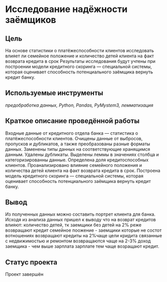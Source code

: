 # Исследование надёжности заёмщиков


## Цель

На основе статистики о платёжеспособности клиентов исследовать влияет ли семейное положение и количество детей клиента на факт возврата кредита в срок
Результаты исследования будут учтены при построении модели кредитного скоринга — специальной системы, которая оценивает способность потенциального заёмщика вернуть кредит банку.

## Используемые инструменты
*предобработка данных, Python, Pandas, PyMystem3, лемматизация*


## Краткое описание проведённой работы

Входные данные от кредитного отдела банка — статистика о платёжеспособности клиентов. Очищены данные от выбросов, пропусков и дубликатов, а также преобразованы разные форматы данных. Заменены типы данных на соответствующие хранящимся данным. Удалены дубликаты. Выделены леммы в значениях столбца и категоризированны данные. Определена доля кредитоспособных клиентов. Проанализировано влияние семейного положения и количества детей клиента на факт возврата кредита в срок. Построена модель кредитного скоринга — специальной системы, которая оценивает способность потенциального заёмщика вернуть кредит банку.


## Вывод 

Из полученных данных можно составить портрет клиента для банка. Исходя из анализа данных пришел к выводу что на возврат кредитов влияют: количество детей, тк заемщики без детей на 2% реже возвращают кредит семейное поожение - заемщики которые не состот вотношениях возвращают кредиты на 2%чаще цели кридита связанные с недвижимостью и ремонтом возвращаются чаще на 2-3% доход заемщика - чем выше зарплата зарплате тем чаще возращают кредит.

## Статус проекта

Проект завершён
